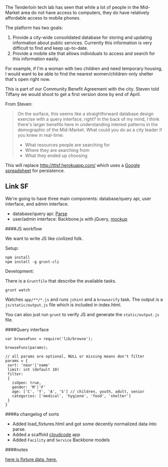 The Tenderloin tech lab has seen that while a lot of people in the Mid-Market area do not have access to computers, they do have relatively affordable access to mobile phones.

The platform has two goals:

1. Provide a city-wide consolidated database for storing and updating information about public services. Currently this information is very difficult to find and keep up-to-date.
1. Provide a mobile site that allows individuals to access and search for this information easily.

For example, if I'm a woman with two children and need temporary housing, I would want to be able to find the nearest women/children-only shelter that's open right now.

This is part of our Community Benefit Agreement with the city. Steven told Tiffany we would shoot to get a first version done by end of April.

From Steven:
> On the surface, this seems like a straightforward database design exercise with a query interface, right? In the back of my mind, I think there's larger benefits here in understanding interest patterns in the demographic of the Mid-Market. What could you do as a city leader if you knew in real-time:
>
>- What resources people are searching for
>- Where they are searching from
>- What they ended up choosing

This will replace http://ttlsf.herokuapp.com/ which uses a [Google spreadsheet](https://docs.google.com/spreadsheet/ccc?key=0AkkJeKqc-HDpdE5INXRRYVdMVmd5ay15dm5LZEdPLWc#gid=0) for persistence.

## Link SF

We're going to have three main components: database/query api, user interface, and admin interface.

* database/query api: [Parse](https://parse.com/)
* user/admin interface: Backbone.js with jQuery, [mockup](http://f.cl.ly/items/2q1D093m3R3W2C3s3M40/TTL%20Mobile%20Resource.pdf)

####JS workflow

We want to write JS like civilized folk.

Setup:

```
npm install
npm install -g grunt-cli
```

Development:

There is a `Gruntfile` that describe the available tasks.

```
grunt watch
```

Watches `app/**/*.js` and runs `jshint` and a `browserify` task. The output is a `js/static/output.js` file which is included in index.html.

You can also just run `grunt` to verify JS and generate the `static/output.js` file.

####Query interface

```
var browseFunc = require('lib/browse');

browseFunc(params);

// all params are optional, NULL or missing means don't filter
params = {
 sort: 'near'|'name'
 limit: int (default 10)
 filter:
 {
   isOpen: true,
   gender: 'M'|'F'
   age: ['C', 'Y', 'A', 'S'] // children, youth, adult, senior
   categories: ['medical', 'hygiene', 'food', 'shelter']
 }
}
```


####a changelog of sorts

* Added load_fixtures.html and got some decently normalized data into parse.
* Added a scaffold [cloudcode](https://www.parse.com/docs/cloud_code_guide) app
* Added `Facility` and `Service` Backbone models

####notes

[here is fixture data.  here.](https://docs.google.com/spreadsheet/ccc?key=0AoYMeoUU9D_sdGpZaklYd2VtdVNhWXRNLWhMV2Uwa2c#gid=0)

